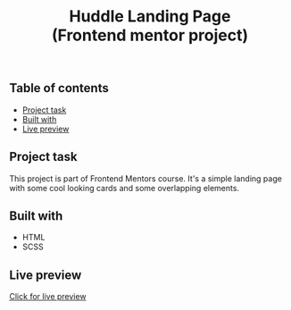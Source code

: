<h1 align="center">
  Huddle Landing Page
  <br>
  (Frontend mentor project)
</h1>
<br>


## Table of contents
- [Project task](#project-task)
- [Built with](#built-with)
- [Live preview](#live-preview)


## Project task
This project is part of Frontend Mentors course. It's a simple landing page with some cool looking cards and some overlapping elements.

## Built with
- HTML
- SCSS

## Live preview
[Click for live preview](https://huddle-landing-page-lcg9a3k06-dtomicic.vercel.app/)
